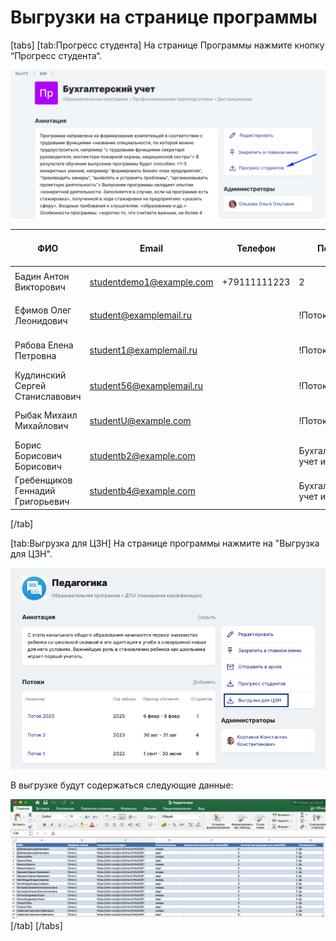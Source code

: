 # Выгрузки на странице программы

[tabs]
[tab:Прогресс студента]
На странице Программы нажмите кнопку “Прогресс студента“.



![](<../../.gitbook/assets/image (64).png>)

| **ФИО**                          | **Email**                | **Телефон**  | **Поток**                  | **Группа**             | **% пройденных активностей** | **Последний вход в Odin** | **СНИЛС**   |
| -------------------------------- | ------------------------ | ------------ | -------------------------- | ---------------------- | ---------------------------- | ------------------------- | ----------- |
| Бадин Антон Викторович           | studentdemo1@example.com | +79111111223 | 2                          | 1                      | 78                           | 16.05.2022 12:29:12       | <p><br></p> |
| Ефимов Олег Леонидович           | student@examplemail.ru   | <p><br></p>  | !Поток 1                   | Группа 11 - бухгалтеры | 16                           | 04.04.2022 10:20:46       | <p><br></p> |
| Рябова Елена Петровна            | student1@examplemail.ru  | <p><br></p>  | !Поток 1                   | Группа 11 - бухгалтеры | 7                            | 01.03.2022 13:47:32       | <p><br></p> |
| Кудлинский Сергей Станиславович  | student56@examplemail.ru | <p><br></p>  | !Поток 1                   | Группа 11 - бухгалтеры | 89                           | 18.12.2021 13:41:08       | <p><br></p> |
| Рыбак Михаил Михайлович          | studentU@example.com     | <p><br></p>  | !Поток 1                   | Группа 11 - бухгалтеры | 0                            | <p><br></p>               | <p><br></p> |
| Борис Борисович Борисович        | studentb2@example.com    | <p><br></p>  | Бухгалтерский учет и аудит | Поток январь           | 7                            | 01.06.2022 04:06:39       | <p><br></p> |
| Гребенщиков Геннадий Григорьевич | studentb4@example.com    | <p><br></p>  | Бухгалтерский учет и аудит | Поток январь           | 5                            | 03.03.2022 11:15:42       | <p><br></p> |
[/tab]

[tab:Выгрузка для ЦЗН]
На странице программы нажмите на "Выгрузка для ЦЗН".

![](<../../.gitbook/assets/image (1).png>)

В выгрузке будут содержаться следующие данные:

![](<../../.gitbook/assets/image (365).png>)
[/tab]
[/tabs]
